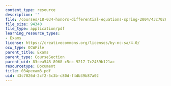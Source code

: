 ```yaml
---
content_type: resource
description: ''
file: /courses/18-034-honors-differential-equations-spring-2004/43c7026d2cf25c3bc80df4db39b87a02_034pexam3.pdf
file_size: 94340
file_type: application/pdf
learning_resource_types:
- Exams
license: https://creativecommons.org/licenses/by-nc-sa/4.0/
ocw_type: OCWFile
parent_title: Exams
parent_type: CourseSection
parent_uid: 83cea548-8968-c5cc-9217-7c2459b121ac
resourcetype: Document
title: 034pexam3.pdf
uid: 43c7026d-2cf2-5c3b-c80d-f4db39b87a02
---
```

